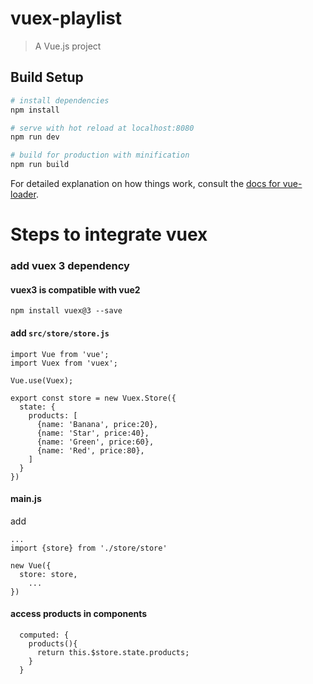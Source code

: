 # vuex-playlist

> A Vue.js project

## Build Setup

``` bash
# install dependencies
npm install

# serve with hot reload at localhost:8080
npm run dev

# build for production with minification
npm run build
```

For detailed explanation on how things work, consult the [docs for vue-loader](http://vuejs.github.io/vue-loader).



# Steps to integrate vuex

### add vuex 3 dependency

#### vuex3 is compatible with vue2

```
npm install vuex@3 --save
```

#### add `src/store/store.js`

```
import Vue from 'vue';
import Vuex from 'vuex';

Vue.use(Vuex);

export const store = new Vuex.Store({
  state: {
    products: [
      {name: 'Banana', price:20},
      {name: 'Star', price:40},
      {name: 'Green', price:60},
      {name: 'Red', price:80},
    ]
  }
})

```

#### main.js

add

```
...
import {store} from './store/store'

new Vue({
  store: store,
	...
})
```

#### access products in components

```
  computed: {
    products(){
      return this.$store.state.products;
    }
  }
```




